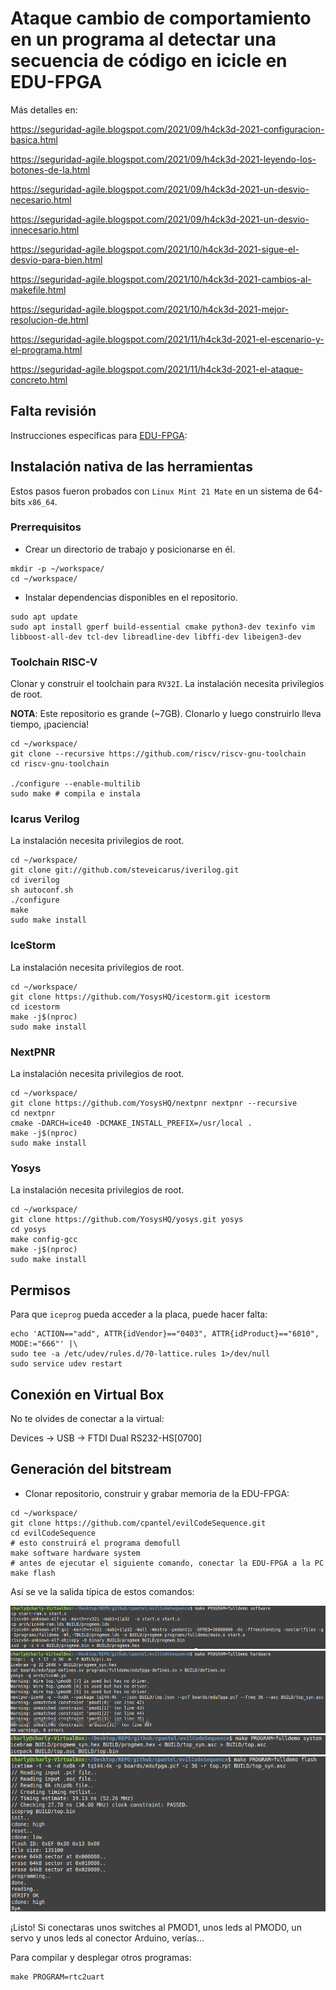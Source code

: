 # Ataque cambio de comportamiento en un programa al detectar una secuencia de código en icicle en EDU-FPGA

Más detalles en:

https://seguridad-agile.blogspot.com/2021/09/h4ck3d-2021-configuracion-basica.html

https://seguridad-agile.blogspot.com/2021/09/h4ck3d-2021-leyendo-los-botones-de-la.html

https://seguridad-agile.blogspot.com/2021/09/h4ck3d-2021-un-desvio-necesario.html

https://seguridad-agile.blogspot.com/2021/09/h4ck3d-2021-un-desvio-innecesario.html

https://seguridad-agile.blogspot.com/2021/10/h4ck3d-2021-sigue-el-desvio-para-bien.html

https://seguridad-agile.blogspot.com/2021/10/h4ck3d-2021-cambios-al-makefile.html

https://seguridad-agile.blogspot.com/2021/10/h4ck3d-2021-mejor-resolucion-de.html

https://seguridad-agile.blogspot.com/2021/11/h4ck3d-2021-el-escenario-y-el-programa.html

https://seguridad-agile.blogspot.com/2021/11/h4ck3d-2021-el-ataque-concreto.html


## Falta revisión

Instrucciones específicas para [EDU-FPGA](http://www.proyecto-ciaa.com.ar/devwiki/doku.php?id=desarrollo%3Aedu-fpga):

## Instalación nativa de las herramientas

Estos pasos fueron probados con `Linux Mint 21 Mate` en un sistema de 64-bits `x86_64`.

### Prerrequisitos

- Crear un directorio de trabajo y posicionarse en él.
```
mkdir -p ~/workspace/
cd ~/workspace/
```

- Instalar dependencias disponibles en el repositorio.

```
sudo apt update
sudo apt install gperf build-essential cmake python3-dev texinfo vim libboost-all-dev tcl-dev libreadline-dev libffi-dev libeigen3-dev

```

### Toolchain RISC-V

Clonar y construir el toolchain para `RV32I`. La instalación necesita privilegios de root.

**NOTA**: Este repositorio es grande (~7GB). Clonarlo y luego construirlo lleva tiempo, ¡paciencia!

```
cd ~/workspace/
git clone --recursive https://github.com/riscv/riscv-gnu-toolchain
cd riscv-gnu-toolchain

./configure --enable-multilib
sudo make # compila e instala
```

### Icarus Verilog

La instalación necesita privilegios de root.

```
cd ~/workspace/
git clone git://github.com/steveicarus/iverilog.git
cd iverilog
sh autoconf.sh
./configure
make
sudo make install
```

### IceStorm

La instalación necesita privilegios de root.

```
cd ~/workspace/
git clone https://github.com/YosysHQ/icestorm.git icestorm
cd icestorm
make -j$(nproc)
sudo make install
```

### NextPNR

La instalación necesita privilegios de root.

```
cd ~/workspace/
git clone https://github.com/YosysHQ/nextpnr nextpnr --recursive
cd nextpnr
cmake -DARCH=ice40 -DCMAKE_INSTALL_PREFIX=/usr/local .
make -j$(nproc)
sudo make install
```

### Yosys

La instalación necesita privilegios de root.

```
cd ~/workspace/
git clone https://github.com/YosysHQ/yosys.git yosys
cd yosys
make config-gcc
make -j$(nproc)
sudo make install
```

## Permisos

Para que `iceprog` pueda acceder a la placa, puede hacer falta:
 
```
echo 'ACTION=="add", ATTR{idVendor}=="0403", ATTR{idProduct}=="6010", MODE:="666"' |\
sudo tee -a /etc/udev/rules.d/70-lattice.rules 1>/dev/null
sudo service udev restart
```
## Conexión en Virtual Box

No te olvides de conectar a la virtual:

Devices -> USB -> FTDI Dual RS232-HS[0700]

## Generación del bitstream


- Clonar repositorio, construir y grabar memoria de la EDU-FPGA:
```
cd ~/workspace/
git clone https://github.com/cpantel/evilCodeSequence.git
cd evilCodeSequence
# esto construirá el programa demofull
make software hardware system
# antes de ejecutar el siguiente comando, conectar la EDU-FPGA a la PC
make flash
```

Así se ve la salida típica de estos comandos:

![](./img/software.png)
![](./img/hardware.png)
![](./img/system.png)
![](./img/flash.png)


¡Listo! Si conectaras unos switches al PMOD1, unos leds al PMOD0, un servo y unos leds al conector Arduino, verías...

Para compilar y desplegar otros programas:

```
make PROGRAM=rtc2uart
```


